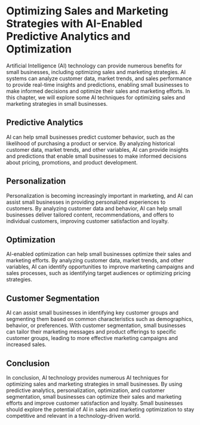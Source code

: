 Optimizing Sales and Marketing Strategies with AI-Enabled Predictive Analytics and Optimization
========================================================================================================================================================================

Artificial Intelligence (AI) technology can provide numerous benefits for small businesses, including optimizing sales and marketing strategies. AI systems can analyze customer data, market trends, and sales performance to provide real-time insights and predictions, enabling small businesses to make informed decisions and optimize their sales and marketing efforts. In this chapter, we will explore some AI techniques for optimizing sales and marketing strategies in small businesses.

Predictive Analytics
--------------------

AI can help small businesses predict customer behavior, such as the likelihood of purchasing a product or service. By analyzing historical customer data, market trends, and other variables, AI can provide insights and predictions that enable small businesses to make informed decisions about pricing, promotions, and product development.

Personalization
---------------

Personalization is becoming increasingly important in marketing, and AI can assist small businesses in providing personalized experiences to customers. By analyzing customer data and behavior, AI can help small businesses deliver tailored content, recommendations, and offers to individual customers, improving customer satisfaction and loyalty.

Optimization
------------

AI-enabled optimization can help small businesses optimize their sales and marketing efforts. By analyzing customer data, market trends, and other variables, AI can identify opportunities to improve marketing campaigns and sales processes, such as identifying target audiences or optimizing pricing strategies.

Customer Segmentation
---------------------

AI can assist small businesses in identifying key customer groups and segmenting them based on common characteristics such as demographics, behavior, or preferences. With customer segmentation, small businesses can tailor their marketing messages and product offerings to specific customer groups, leading to more effective marketing campaigns and increased sales.

Conclusion
----------

In conclusion, AI technology provides numerous AI techniques for optimizing sales and marketing strategies in small businesses. By using predictive analytics, personalization, optimization, and customer segmentation, small businesses can optimize their sales and marketing efforts and improve customer satisfaction and loyalty. Small businesses should explore the potential of AI in sales and marketing optimization to stay competitive and relevant in a technology-driven world.
